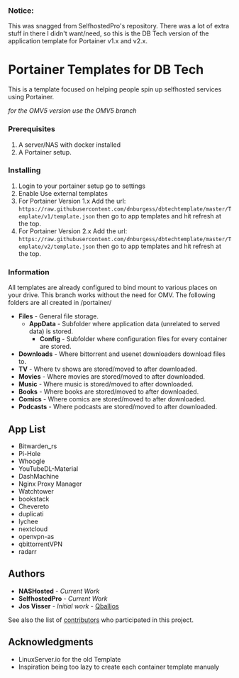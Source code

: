 ### Notice:
This was snagged from SelfhostedPro's repository. There was a lot of extra stuff in there I didn't want/need, so this is the DB Tech version of the application template for Portainer v1.x and v2.x.

# Portainer Templates for DB Tech

This is a template focused on helping people spin up selfhosted services using Portainer.

*for the OMV5 version use the OMV5 branch*

### Prerequisites

1. A server/NAS with docker installed
2. A Portainer setup.

### Installing

1. Login to your portainer setup go to settings 
2. Enable Use external templates
3. For Portainer Version 1.x Add the url: `https://raw.githubusercontent.com/dnburgess/dbtechtemplate/master/Template/v1/template.json` then go to app templates and hit refresh at the top.
3. For Portainer Version 2.x Add the url: `https://raw.githubusercontent.com/dnburgess/dbtechtemplate/master/Template/v2/template.json` then go to app templates and hit refresh at the top.

### Information
All templates are already configured to bind mount to various places on your drive. This branch works without the need for OMV. The following folders are all created in /portainer/

* **Files** - General file storage.
  * **AppData** - Subfolder where application data (unrelated to served data) is stored.
    * **Config** - Subfolder where configuration files for every container are stored.
* **Downloads** - Where bittorrent and usenet downloaders download files to.
* **TV** - Where tv shows are stored/moved to after downloaded.
* **Movies** - Where movies are stored/moved to after downloaded.
* **Music** - Where music is stored/moved to after downloaded.
* **Books** - Where books are stored/moved to after downloaded.
* **Comics** - Where comics are stored/moved to after downloaded.
* **Podcasts** - Where podcasts are stored/moved to after downloaded.
## App List

- Bitwarden_rs
- Pi-Hole
- Whoogle
- YouTubeDL-Material
- DashMachine
- Nginx Proxy Manager
- Watchtower
- bookstack
- Chevereto
- duplicati
- lychee
- nextcloud
- openvpn-as
- qbittorrentVPN
- radarr


## Authors
* **NASHosted** - *Current Work*
* **SelfhostedPro** - *Current Work*
* **Jos Visser** - *Initial work* - [Qballjos](https://github.com/Qballjos)

See also the list of [contributors](https://github.com/SelfhostedPro/selfhosted_templates/contributors) who participated in this project.

## Acknowledgments

* LinuxServer.io for the old Template
* Inspiration being too lazy to create each container template manualy